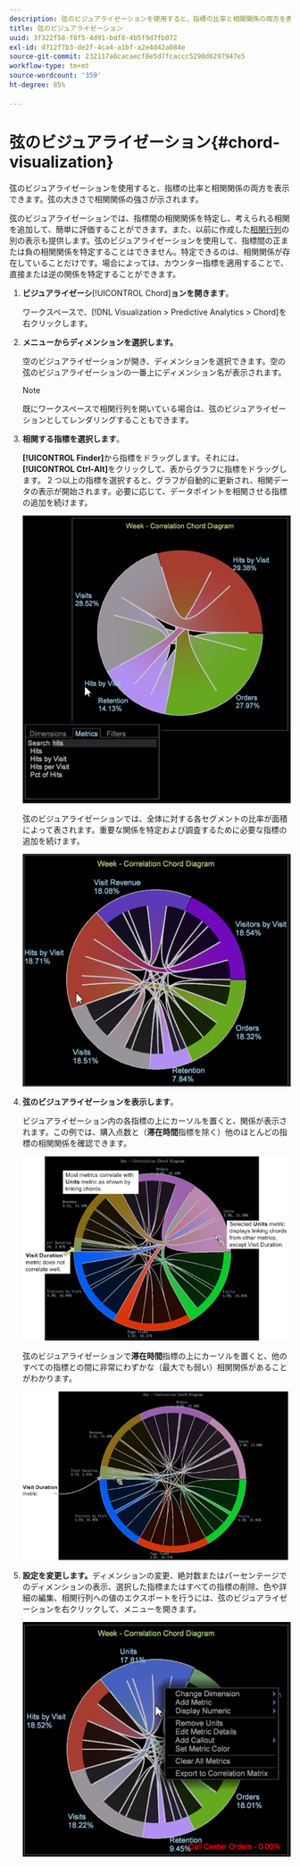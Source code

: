 ```yaml
---
description: 弦のビジュアライゼーションを使用すると、指標の比率と相関関係の両方を表示できます。弦の大きさで相関関係の強さが示されます。
title: 弦のビジュアライゼーション
uuid: 3f322f58-f8f5-4d91-bdf8-4b5f9d7fb072
exl-id: d712f7b3-de2f-4ca4-a1bf-a2e4d42a084e
source-git-commit: 232117a8cacaecf8e5d7fcaccc5290d6297947e5
workflow-type: tm+mt
source-wordcount: '359'
ht-degree: 85%

---
```


# 弦のビジュアライゼーション{#chord-visualization}

弦のビジュアライゼーションを使用すると、指標の比率と相関関係の両方を表示できます。弦の大きさで相関関係の強さが示されます。

弦のビジュアライゼーションでは、指標間の相関関係を特定し、考えられる相関を追加して、簡単に評価することができます。また、以前に作成した[相関行列](https://experienceleague.adobe.com/docs/data-workbench/using/client/analysis-visualizations/correlation-analysis/c-correlation-analysis.html)の別の表示も提供します。弦のビジュアライゼーションを使用して、指標間の正または負の相関関係を特定することはできません。特定できるのは、相関関係が存在していることだけです。場合によっては、カウンター指標を適用することで、直接または逆の関係を特定することができます。

1. **ビジュアライゼーシ&#x200B;**[!UICONTROL Chord]**ョンを開きます**。

   ワークスペースで、[!DNL Visualization > Predictive Analytics > Chord]を右クリックします。

1. **メニューからディメンションを選択します。**

   空のビジュアライゼーションが開き、ディメンションを選択できます。空の弦のビジュアライゼーションの一番上にディメンション名が表示されます。

   >[!NOTE]
   >
   >既にワークスペースで相関行列を開いている場合は、弦のビジュアライゼーションとしてレンダリングすることもできます。

1. **相関する指標を選択します**。

   **[!UICONTROL Finder]**&#x200B;から指標をドラッグします。それには、**[!UICONTROL Ctrl-Alt]**&#x200B;をクリックして、表からグラフに指標をドラッグします。 2 つ以上の指標を選択すると、グラフが自動的に更新され、相関データの表示が開始されます。必要に応じて、データポイントを相関させる指標の追加を続けます。

   ![](assets/chord_drag_metric.png)

   弦のビジュアライゼーションでは、全体に対する各セグメントの比率が面積によって表されます。重要な関係を特定および調査するために必要な指標の追加を続けます。

   ![](assets/chord_selected.png)

1. **弦のビジュアライゼーションを表示します**。

   ビジュアライゼーション内の各指標の上にカーソルを置くと、関係が表示されます。この例では、購入点数と（**滞在時間**&#x200B;指標を除く）他のほとんどの指標の相関関係を確認できます。

   ![](assets/chord_visualization_1.png)

   弦のビジュアライゼーションで&#x200B;**滞在時間**&#x200B;指標の上にカーソルを置くと、他のすべての指標との間に非常にわずかな（最大でも弱い）相関関係があることがわかります。

   ![](assets/chord_visualization_2.png)

1. **設定を変更します。**&#x200B;ディメンションの変更、絶対数またはパーセンテージでのディメンションの表示、選択した指標またはすべての指標の削除、色や詳細の編集、相関行列への値のエクスポートを行うには、弦のビジュアライゼーションを右クリックして、メニューを開きます。

   ![](assets/chord_menu.png)
